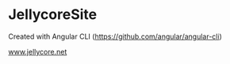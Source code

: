 # JellycoreSite

Created with Angular CLI (https://github.com/angular/angular-cli)

www.jellycore.net